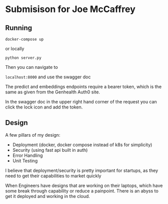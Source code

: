 
# Submisison for Joe McCaffrey

## Running
`docker-compose up`

or locally

`python server.py`

Then you can navigate to 

`localhost:8000` 
and use the swagger doc 

The predict and embeddings endpoints require a bearer token, which is the same as given from the Genhealth Auth0 site.

In the swagger doc in the upper right hand corner of the request you can click the lock icon and add the token.

## Design

A few pillars of my design:
- Deployment (docker, docker compose instead of k8s for simplicity)
- Security (using fast api built in auth)
- Error Handling
- Unit Testing

I believe that deployment/security is pretty important for startups, as they need to get their capabilities to market quickly 

When Engineers have designs that are working on their laptops, which have some break through capability or reduce a painpoint. 
There is an abyss to get it deployed and working in the cloud. 
